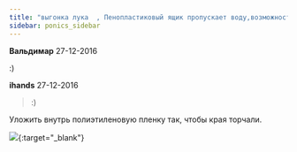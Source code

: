 ```yaml
---
title: "выгонка лука  , Пенопластиковый ящик пропускает воду,возможности устранения."
sidebar: ponics_sidebar
---
```


**Вальдимар** 27-12-2016

 :)


**ihands** 27-12-2016

> :)

Уложить внутрь полиэтиленовую пленку так, чтобы края торчали.

[![](/imagehost2/thumbs/voda.jpg)](https://t.me/ponics_ru_files/18054){:target="_blank"}


